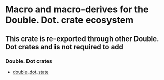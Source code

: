 # Macro and macro-derives for the Double. Dot. crate ecosystem

## This crate is re-exported through other Double. Dot crates and is not required to add

### Double. Dot crates
* [double_dot_state](https://crates.io/crates/double_dot_state)